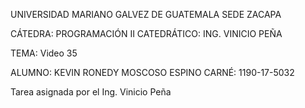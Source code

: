 UNIVERSIDAD MARIANO GALVEZ DE GUATEMALA SEDE ZACAPA

CÁTEDRA: PROGRAMACIÓN II CATEDRÁTICO: ING. VINICIO PEÑA

TEMA: Video 35


ALUMNO: KEVIN RONEDY MOSCOSO ESPINO CARNÉ: 1190-17-5032

Tarea asignada por el Ing. Vinicio Peña
